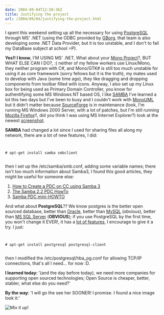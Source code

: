 ```yaml
---
date: 2004-09-04T12:50:36Z
title: Justifying the project
url: /2004/09/04/justifying-the-project.html
---
```


<div style="clear:both;"></div>
<p>I spent this weekend setting up all the necessary for using <a href="http://www.postgresql.org/">PostgreSQL</a> through MS' .NET (using the ODBC provided by <a href="http://gborg.postgresql.org/project/psqlodbc/projdisplay.php">GBorg</a>, that team is also developing some .NET Data Provider, but it is too unstable, and I don't to fail my DataBase subject at school =P).</p>
<p><span style="font-weight: bold;">Yes!! I know</span>, I'M USING MS' .NET, What about your <a href="http://www.mono-project.com">Mono Project</a>?, BUT WHAT ELSE CAN I DO?, :( neither of my fellow workers use Linux/Mono, they neither program with C#, and Mono/GTK# is still too much unstable for using it as core framework (sorry fellows but it is the truth), my mates used to develop with Java (some time ago), they like dragging and dropping components from toolbar filled with icons. Anyway, I also set up my Linux box for being used as Primary Domain Controller, you know for authentifying some MS Windows NT based OS, I like <a href="http://www.samba.org/">SAMBA</a> I've learned a lot this two days but I've been to busy and I couldn't work with <a href="http://monouml.sf.net/">MonoUML</a> but it didn't matter because <a href="http://www.sourceforge.net/">SourceForge</a> is in maintenance (look, I'm running MS Windows 2000 Server, with a lot of patches, but I'm still running <a href="http://www.mozilla.org/products/firefox/">Mozilla Firefox</a>!!, did you think I was using MS Internet Explorer?) look at the newest <a href="javascript:popWin('http://www.geocities.com/k4rny/imgs/sf_maintenance.png',552,539)">screenshot</a>.</p>
<p><span style="font-weight:bold;">SAMBA</span> had changed a lot since I used for sharing files all along my network, there are a lot of new features, I did:</p>
<p><code><br />
# apt-get install samba smbclient<br />
</code></p>
<p>then I set up the /etc/samba/smb.conf, adding some variable names; there isn't too much information about Samba3, I found this good articles, they might be useful for someone else:</p>
<ol>
<li><a href="http://ccfaq.valar.co.uk/modules.php?name=News&file=article&sid=254">How to Create a PDC on CC using Samba 3</a>
</li>
<li><a href="http://de.samba.org/samba/ftp/docs/htmldocs/samba-pdc-howto.html">The Samba 2.2 PDC HowTo</a>
</li>
<li><a href="http://daniel.fiser.cz/?go=samba">Samba PDC mini-HOWTO</a>
</li>
</ol>
<p>And what about <span style="font-weight:bold;">PostgreSQL</span>?? We know postgres is the better open sourced database, better than <a href="http://www.oracle.com">Oracle</a>, better than <a href="http://www.mysql.org">MySQL</a> (obvious), better than <a href="http://www.microsoft.com/sql/">MS SQL Server</a> (<span style="font-weight:bold;">OBVIOUS</span>); if you use PostgreSQL by the first time, you won't change it EVER!, it has a <a href="http://www.postgresql.org/users-lounge/features.html">lot of features</a>, I encourage to give it a try. I just:</p>
<p><code><br />
# apt-get install postgresql postgresql-client<br />
</code></p>
<p>then I modified the /etc/postgresql/hba_pg.conf for allowing TCP/IP connections, that's all I need... for now :D.</p>
<p><span style="font-weight:bold;">I learned today: </span>'(and the day before today), we need more companies for supporting open sourced technologies; Open Source is cheaper, better, stabler, what else do you need?'</p>
<p><span style="font-weight:bold;">By the way</span>: 'I will go the see her SOONER! I promise. I found a nice image look it:'</p>
<p><img src="http://www.geocities.com/k4rny/imgs/linux_xp.gif" alt="Mix it up!" title="Mix it up!" /></p>
<div style="clear:both; padding-bottom: 0.25em;"></div>

